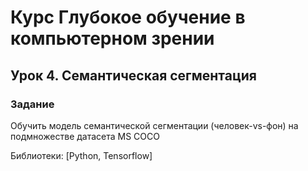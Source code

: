 # Курс Глубокое обучение в компьютерном зрении

## Урок 4. Семантическая сегментация

### Задание
Обучить модель семантической сегментации (человек-vs-фон) на подмножестве датасета MS COCO

Библиотеки: [Python, Tensorflow]

